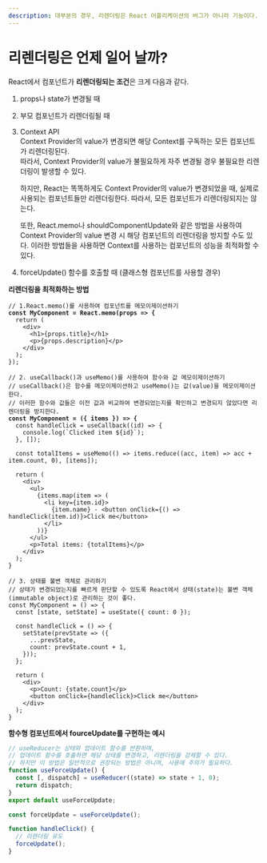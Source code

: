 ```yaml
---
description: 대부분의 경우, 리렌더링은 React 어플리케이션의 버그가 아니라 기능이다.
---
```


# 리렌더링은 언제 일어 날까?

React에서 컴포넌트가 **리렌더링되는 조건**은 크게 다음과 같다.

1. props나 state가 변경될 때
2. 부모 컴포넌트가 리렌더링될 때
3.  Context API \
    Context Provider의 value가 변경되면 해당 Context를 구독하는 모든 컴포넌트가 리렌더링된다. \
    따라서, Context Provider의 value가 불필요하게 자주 변경될 경우 불필요한 리렌더링이 발생할 수 있다.

    하지만, React는 똑똑하게도 Context Provider의 value가 변경되었을 때, 실제로 사용되는 컴포넌트들만 리렌더링한다. 따라서, 모든 컴포넌트가 리렌더링되지는 않는다.

    또한, React.memo나 shouldComponentUpdate와 같은 방법을 사용하여 Context Provider의 value 변경 시 해당 컴포넌트의 리렌더링을 방지할 수도 있다. 이러한 방법들을 사용하면 Context를 사용하는 컴포넌트의 성능을 최적화할 수 있다.
4. forceUpdate() 함수를 호출할 때 (클래스형 컴포넌트를 사용할 경우)



**리렌더링을 최적화하는 방법**

<pre class="language-jsx"><code class="lang-jsx">// 1.React.memo()를 사용하여 컴포넌트를 메모이제이션하기
<strong>const MyComponent = React.memo(props => {
</strong>  return (
    &#x3C;div>
      &#x3C;h1>{props.title}&#x3C;/h1>
      &#x3C;p>{props.description}&#x3C;/p>
    &#x3C;/div>
  );
});

// 2. useCallback()과 useMemo()를 사용하여 함수와 값 메모이제이션하기
// useCallback()은 함수를 메모이제이션하고 useMemo()는 값(value)을 메모이제이션한다.
// 이러한 함수와 값들은 이전 값과 비교하여 변경되었는지를 확인하고 변경되지 않았다면 리렌더링을 방지한다.
<strong>const MyComponent = ({ items }) => {
</strong>  const handleClick = useCallback((id) => {
    console.log(`Clicked item ${id}`);
  }, []);

  const totalItems = useMemo(() => items.reduce((acc, item) => acc + item.count, 0), [items]);

  return (
    &#x3C;div>
      &#x3C;ul>
        {items.map(item => (
          &#x3C;li key={item.id}>
            {item.name} - &#x3C;button onClick={() => handleClick(item.id)}>Click me&#x3C;/button>
          &#x3C;/li>
        ))}
      &#x3C;/ul>
      &#x3C;p>Total items: {totalItems}&#x3C;/p>
    &#x3C;/div>
  );
}

// 3. 상태를 불변 객체로 관리하기
// 상태가 변경되었는지를 빠르게 판단할 수 있도록 React에서 상태(state)는 불변 객체(immutable object)로 관리하는 것이 좋다.
const MyComponent = () => {
  const [state, setState] = useState({ count: 0 });

  const handleClick = () => {
    setState(prevState => ({
      ...prevState,
      count: prevState.count + 1,
    }));
  };

  return (
    &#x3C;div>
      &#x3C;p>Count: {state.count}&#x3C;/p>
      &#x3C;button onClick={handleClick}>Click me&#x3C;/button>
    &#x3C;/div>
  );
}
</code></pre>

**함수형 컴포넌트에서 fourceUpdate를 구현하는 예시**

```jsx
// useReducer는 상태와 업데이트 함수를 반환하며, 
// 업데이트 함수를 호출하면 해당 상태를 변경하고, 리렌더링을 강제할 수 있다.
// 하지만 이 방법은 일반적으로 권장되는 방법은 아니며, 사용에 주의가 필요하다.
function useForceUpdate() {
  const [, dispatch] = useReducer((state) => state + 1, 0);
  return dispatch;
}
export default useForceUpdate;

const forceUpdate = useForceUpdate();

function handleClick() {
  // 리렌더링 유도
  forceUpdate();
}
```
